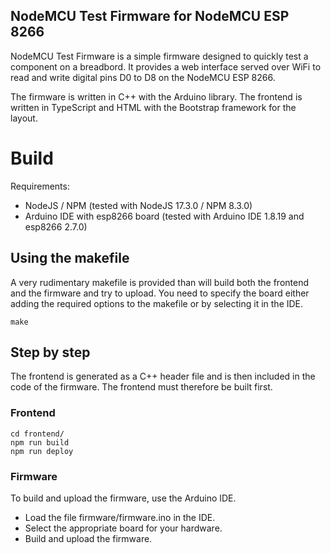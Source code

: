 NodeMCU Test Firmware for NodeMCU ESP 8266
------------------------------------------

NodeMCU Test Firmware is a simple firmware designed to quickly test a component on a breadbord.
It provides a web interface served over WiFi to read and write digital pins D0 to D8 on the
NodeMCU ESP 8266.

The firmware is written in C++ with the Arduino library.
The frontend is written in TypeScript and HTML with the Bootstrap framework for the layout.

# Build

Requirements:
- NodeJS / NPM (tested with NodeJS 17.3.0 / NPM 8.3.0)
- Arduino IDE with esp8266 board (tested with Arduino IDE 1.8.19 and esp8266 2.7.0)

## Using the makefile

A very rudimentary makefile is provided than will build both the frontend and the firmware and try to upload. You need to specify the board either adding the required options to the makefile or by selecting it in the IDE.

```
make
```

## Step by step

The frontend is generated as a C++ header file and is then included in the code of the firmware.
The frontend must therefore be built first.

### Frontend

```
cd frontend/
npm run build
npm run deploy
```

### Firmware

To build and upload the firmware, use the Arduino IDE.

- Load the file firmware/firmware.ino in the IDE.
- Select the appropriate board for your hardware.
- Build and upload the firmware.

